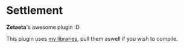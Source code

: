 <html>
<body>
    <h1>Settlement</h1>
    <b>Zetaeta</b>'s awesome plugin :D
    <p />
    This plugin uses <a href="https://github.com/zetaeta/pluginlibraries">my libraries</a>, pull them aswell if you wish to compile.
</body>
</html>
